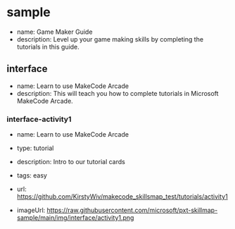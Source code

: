 # sample
* name: Game Maker Guide
* description: Level up your game making skills by completing the tutorials in this guide.

## interface
* name: Learn to use MakeCode Arcade
* description: This will teach you how to complete tutorials in Microsoft MakeCode Arcade.

### interface-activity1

* name: Learn to use MakeCode Arcade
* type: tutorial
* description: Intro to our tutorial cards
* tags: easy

* url: https://github.com/KirstyWiv/makecode_skillsmap_test/tutorials/activity1 
* imageUrl: https://raw.githubusercontent.com/microsoft/pxt-skillmap-sample/main/img/interface/activity1.png
